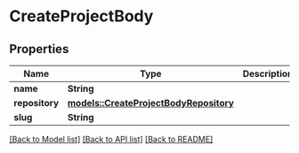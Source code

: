 # CreateProjectBody

## Properties

Name | Type | Description | Notes
------------ | ------------- | ------------- | -------------
**name** | **String** |  | 
**repository** | [**models::CreateProjectBodyRepository**](CreateProjectBodyRepository.md) |  | 
**slug** | **String** |  | 

[[Back to Model list]](../README.md#documentation-for-models) [[Back to API list]](../README.md#documentation-for-api-endpoints) [[Back to README]](../README.md)


